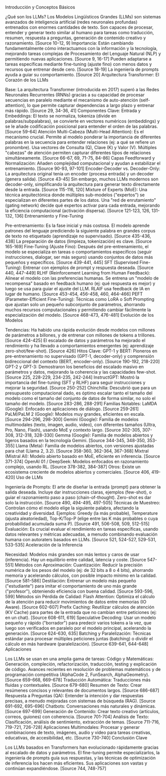 Introducción y Conceptos Básicos

¿Qué son los LLMs? Los Modelos Lingüísticos Grandes (LLMs) son sistemas avanzados de inteligencia artificial (redes neuronales profundas) entrenados con enormes cantidades de texto. Son capaces de procesar, entender y generar texto similar al humano para tareas como traducción, resumen, respuesta a preguntas, generación de contenido creativo y razonamiento. [Source 10-12, 9]
Importancia: Están cambiando fundamentalmente cómo interactuamos con la información y la tecnología, mejorando tareas complejas de Procesamiento del Lenguaje Natural (NLP) y permitiendo nuevas aplicaciones. [Source 9, 16-17] Pueden adaptarse a tareas específicas mediante fine-tuning (ajuste fino) con menos datos y recursos que entrenar desde cero. [Source 18-19] La ingeniería de prompts ayuda a guiar su comportamiento. [Source 20]
Arquitectura Transformer: El Corazón de los LLMs

Base: La arquitectura Transformer (introducida en 2017) superó a las Redes Neuronales Recurrentes (RNNs) gracias a su capacidad de procesar secuencias en paralelo mediante el mecanismo de auto-atención (self-attention), lo que permite capturar dependencias a largo plazo y entrenar más rápido. [Source 29, 34-36, 41]
Componentes Clave:
Entrada y Embeddings: El texto se normaliza, tokeniza (divide en palabras/subpalabras), se convierte en vectores numéricos (embeddings) y se le añade codificación posicional para entender el orden de las palabras. [Source 59-64]
Atención Multi-Cabeza (Multi-Head Attention): Es el mecanismo crucial. Permite al modelo ponderar la importancia de diferentes palabras en la secuencia para entender relaciones (ej: a qué se refiere un pronombre). Usa vectores de Consulta (Q), Clave (K) y Valor (V). Múltiples "cabezas" de atención permiten capturar diferentes tipos de relaciones simultáneamente. [Source 66-67, 69, 71-75, 84-86]
Capas Feedforward y Normalización: Añaden complejidad computacional y ayudan a estabilizar el entrenamiento. [Source 90-93, 97-101]
Encoder-Decoder vs. Decoder-Only: La arquitectura original tenía un encoder (procesa entrada) y un decoder (genera salida). [Source 43-45] Sin embargo, muchos LLMs modernos son decoder-only, simplificando la arquitectura para generar texto directamente desde la entrada. [Source 115-116, 120]
Mixture of Experts (MoE): Una técnica arquitectónica donde múltiples sub-modelos ("expertos") se especializan en diferentes partes de los datos. Una "red de enrutamiento" (gating network) decide qué expertos activar para cada entrada, mejorando la eficiencia computacional (activación dispersa). [Source 121-123, 126, 131-132, 136]
Entrenamiento y Fine-Tuning

Pre-entrenamiento: Es la fase inicial y más costosa. El modelo aprende patrones del lenguaje prediciendo la siguiente palabra en grandes corpus de texto no etiquetado (aprendizaje no supervisado). [Source 435-436, 438] La preparación de datos (limpieza, tokenización) es clave. [Source 165-169]
Fine-Tuning (Ajuste Fino): Después del pre-entrenamiento, el modelo se especializa en tareas o comportamientos específicos (seguir instrucciones, dialogar, ser más seguro) usando conjuntos de datos más pequeños y específicos. [Source 439-441, 445]
SFT (Supervised Fine-Tuning): Entrenar con ejemplos de prompt y respuesta deseada. [Source 440, 447-449]
RLHF (Reinforcement Learning from Human Feedback): Alinear el modelo con las preferencias humanas. Se entrena un "modelo de recompensa" basado en feedback humano (ej: qué respuesta es mejor) y luego se usa para guiar el ajuste del LLM. RLAIF usa feedback de IA en lugar de humano. [Source 453-454, 456-458, 460, 464-466]
PEFT (Parameter-Efficient Fine-Tuning): Técnicas como LoRA o Soft Prompting que ajustan solo un pequeño subconjunto de parámetros, ahorrando muchos recursos computacionales y permitiendo cambiar fácilmente la especialización del modelo. [Source 468-473, 476-481]
Evolución de los Modelos

Tendencias: Ha habido una rápida evolución desde modelos con millones de parámetros a billones, y de entrenar con millones de tokens a trillones. [Source 424-425] El escalado de datos y parámetros ha mejorado el rendimiento y ha llevado a comportamientos emergentes (ej: aprendizaje zero-shot/few-shot). [Source 426]
Hitos Clave:
GPT-1 y BERT: Pioneros en pre-entrenamiento no supervisado (GPT-1, decoder-only) y comprensión bidireccional del contexto (BERT, encoder-only). [Source 190-192, 218-220]
GPT-2 y GPT-3: Demostraron los beneficios del escalado masivo en parámetros y datos, mejorando la coherencia y las capacidades few-shot. [Source 225, 228-229, 234-235, 242-244]
InstructGPT: Mostró la importancia del fine-tuning (SFT y RLHF) para seguir instrucciones y mejorar la seguridad. [Source 250-252]
Chinchilla: Descubrió que para un presupuesto computacional dado, es óptimo escalar tanto el tamaño del modelo como el tamaño del conjunto de datos de forma similar, no solo el tamaño del modelo. [Source 283-286, 288-291]
Familias Notables:
LaMDA (Google): Enfocado en aplicaciones de diálogo. [Source 259-261]
PaLM/PaLM 2 (Google): Modelos muy grandes, eficientes en escala. [Source 294-296, 298-300]
Gemini (Google): Familia de modelos multimodales (texto, imagen, audio, video), con diferentes tamaños (Ultra, Pro, Nano, Flash), usando MoE y contexto largo. [Source 302-305, 307-308, 312-318, 328-330]
Gemma (Google): Familia de modelos abiertos y ligeros basados en la tecnología Gemini. [Source 344-345, 348-350, 353-355]
Llama (Meta): Familia de modelos abiertos, con versiones ajustadas para chat (Llama 2, 3.2). [Source 358-360, 362-364, 367-368]
Mixtral (Mistral AI): Modelo abierto basado en MoE, eficiente en inferencia. [Source 371-374]
OpenAI 01 / DeepSeek: Modelos enfocados en razonamiento complejo, usando RL. [Source 378-382, 384-387]
Otros: Existe un ecosistema creciente de modelos abiertos y comerciales. [Source 406, 419-420]
Uso de LLMs

Ingeniería de Prompts: El arte de diseñar la entrada (prompt) para obtener la salida deseada. Incluye dar instrucciones claras, ejemplos (few-shot), o guiar el razonamiento paso a paso (chain-of-thought). Zero-shot es dar solo la instrucción. [Source 490, 494-495, 497-505]
Técnicas de Muestreo: Controlan cómo el modelo elige la siguiente palabra, afectando la creatividad y diversidad. Ejemplos: Greedy (la más probable), Temperature (ajusta aleatoriedad), Top-K/Top-P (elige entre las K más probables o cuya probabilidad acumulada suma P). [Source 491, 506-508, 509, 512-515]
Evaluación: Es crucial evaluar el rendimiento en tareas específicas, usando datos relevantes y métricas adecuadas, a menudo combinando evaluación humana con autoraters basados en LLMs. [Source 521, 524-527, 529-531, 533-535]
Aceleración de la Inferencia

Necesidad: Modelos más grandes son más lentos y caros de usar (inferencia). Hay un equilibrio entre calidad, latencia y coste. [Source 547-551]
Métodos con Aproximación:
Cuantización: Reducir la precisión numérica de los pesos del modelo (ej: de 32 bits a 8 o 4 bits), ahorrando memoria y acelerando cálculos, con posible impacto mínimo en la calidad. [Source 581-586]
Destilación: Entrenar un modelo más pequeño ("estudiante") para imitar el comportamiento de uno más grande ("profesor"), obteniendo eficiencia con buena calidad. [Source 593-596, 599]
Métodos sin Pérdida de Calidad:
Flash Attention: Optimiza el cálculo de la atención para reducir movimientos de datos entre memorias (IO Aware). [Source 602-607]
Prefix Caching: Reutilizar cálculos de atención (KV Cache) para partes de la entrada que no cambian entre peticiones (ej: en un chat). [Source 608-611, 619]
Speculative Decoding: Usar un modelo pequeño y rápido ("borrador") para predecir varios tokens a la vez, que luego son verificados en paralelo por el modelo principal, acelerando la generación. [Source 624-630, 635]
Batching y Paralelización: Técnicas estándar para procesar múltiples peticiones juntas (batching) o dividir el cálculo en más hardware (paralelización). [Source 639-641, 644-648]
Aplicaciones

Los LLMs se usan en una amplia gama de tareas:
Código y Matemáticas: Generación, compleción, refactorización, traducción, testing y explicación de código. Avances recientes en resolución de problemas matemáticos y de programación competitiva (AlphaCode 2, FunSearch, AlphaGeometry). [Source 659-668, 669-678]
Traducción Automática: Traducciones más fluidas y contextuales. [Source 679-680]
Resumen de Texto: Crear resúmenes concisos y relevantes de documentos largos. [Source 686-687]
Respuesta a Preguntas (QA): Entender la intención y dar respuestas precisas, a menudo mejoradas con sistemas de búsqueda (RAG). [Source 691-692, 695-696]
Chatbots: Conversaciones más naturales y dinámicas. [Source 697-699]
Generación de Contenido: Crear texto creativo (artículos, correos, guiones) con coherencia. [Source 701-704]
Análisis de Texto: Clasificación, análisis de sentimiento, extracción de temas. [Source 711-716, 719-721, 726-728]
Aplicaciones Multimodales: Procesar y generar combinaciones de texto, imágenes, audio y video para tareas creativas, educativas, de accesibilidad, etc. [Source 730-740]
Conclusión Clave

Los LLMs basados en Transformers han evolucionado rápidamente gracias al escalado de datos y parámetros. El fine-tuning permite especializarlos, la ingeniería de prompts guía sus respuestas, y las técnicas de optimización de inferencia los hacen más eficientes. Sus aplicaciones son vastas y continúan expandiéndose. [Source 744, 748-757]